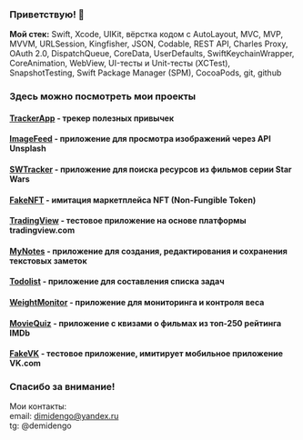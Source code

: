 ### Приветствую! 👋

**Мой стек:** Swift, Xcode, UIKit, вёрстка кодом с AutoLayout, MVC, MVP, MVVM, URLSession, Kingfisher, JSON, Codable, REST API, Charles Proxy, OAuth 2.0, DispatchQueue, CoreData, UserDefaults, SwiftKeychainWrapper, CoreAnimation, WebView, UI-тесты и Unit-тесты (XCTest), SnapshotTesting, Swift Package Manager (SPM), CocoaPods, git, github

### Здесь можно посмотреть мои проекты

#### [TrackerApp](https://github.com/demidengo/trackerapp) - трекер полезных привычек

#### [ImageFeed](https://github.com/demidengo/imagefeed) - приложение для просмотра изображений через API Unsplash

#### [SWTracker](https://github.com/DemidenGo/SWTracker) - приложение для поиска ресурсов из фильмов серии Star Wars

#### [FakeNFT](https://github.com/demidengo/fakenft) - имитация маркетплейса NFT (Non-Fungible Token)

#### [TradingView](https://github.com/DemidenGo/TradingView) - тестовое приложение на основе платформы tradingview.com

#### [MyNotes](https://github.com/DemidenGo/MyNotes) - приложение для создания, редактирования и сохранения текстовых заметок

#### [Todolist](https://github.com/demidengo/todolist) - приложение для составления списка задач

#### [WeightMonitor](https://github.com/DemidenGo/WeightMonitor) - приложение для мониторинга и контроля веса

#### [MovieQuiz](https://github.com/demidengo/moviequiz-ios) - приложение с квизами о фильмах из топ-250 рейтинга IMDb

#### [FakeVK](https://github.com/DemidenGo/netology-ios-homeworks) - тестовое приложение, имитирует мобильное приложение VK.com

### Спасибо за внимание!

Мои контакты:  
email: dimidengo@yandex.ru  
tg: @demidengo
